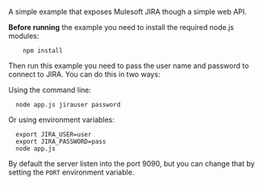 A simple example that exposes Mulesoft JIRA though a simple web API.

**Before running** the example you need to install the required node.js modules:

        npm install


Then run this example you need to pass the user name and password to connect to JIRA. You can do this in two ways:

Using the command line:

      node app.js jirauser password

Or using environment variables:

      export JIRA_USER=user
      export JIRA_PASSWORD=pass
      node app.js

By default the server listen into the port 9090, but you can change that by setting the `PORT` environment variable.